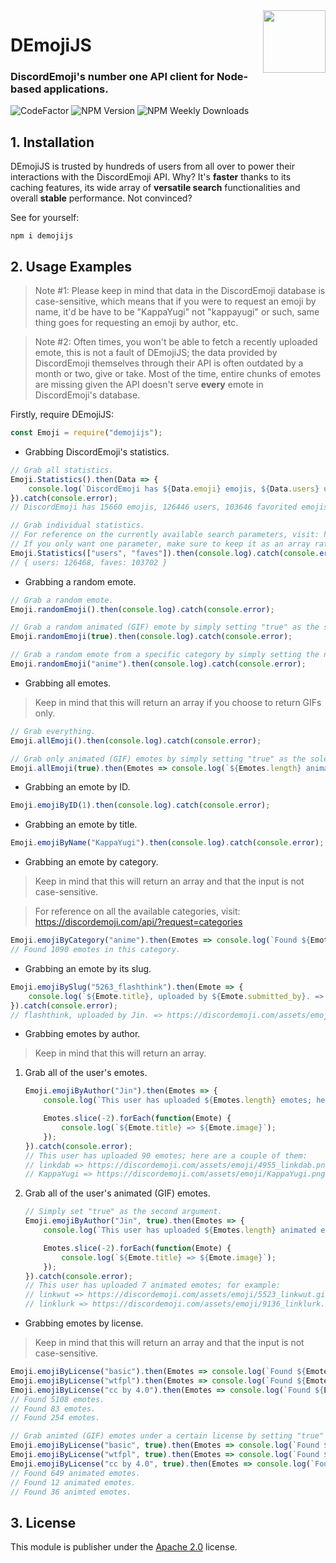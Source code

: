 <img align="right" width="100" height="100" src="https://i.imgur.com/Iphriti.gif">

# DEmojiJS
### DiscordEmoji's number one API client for Node-based applications.

![CodeFactor](https://www.codefactor.io/repository/github/jinzulen/demojijs/badge/dev-1.3.0?style=for-the-badge) ![NPM Version](https://img.shields.io/npm/v/demojijs?style=for-the-badge) ![NPM Weekly Downloads](https://img.shields.io/npm/dw/demojijs.svg?style=for-the-badge)

## 1. Installation
DEmojiJS is trusted by hundreds of users from all over to power their interactions with the DiscordEmoji API. Why? It's **faster** thanks to its caching features, its wide array of **versatile search** functionalities and overall **stable** performance. Not convinced?

See for yourself:
```
npm i demojijs
```

## 2. Usage Examples
> Note #1: Please keep in mind that data in the DiscordEmoji database is case-sensitive, which means that if you were to request an emoji by name, it'd be have to be "KappaYugi" not "kappayugi" or such, same thing goes for requesting an emoji by author, etc.

> Note #2: Often times, you won't be able to fetch a recently uploaded emote, this is not a fault of DEmojiJS; the data provided by DiscordEmoji themselves through their API is often outdated by a month or two, give or take. Most of the time, entire chunks of emotes are missing given the API doesn't serve **every** emote in DiscordEmoji's database.

Firstly, require DEmojiJS:
```js
const Emoji = require("demojijs");
```

- Grabbing DiscordEmoji's statistics.
```js
// Grab all statistics.
Emoji.Statistics().then(Data => {
    console.log(`DiscordEmoji has ${Data.emoji} emojis, ${Data.users} users, ${Data.faves} favorited emojis and ${Data.pending_approvals} emojis pending approval.`);
}).catch(console.error);
// DiscordEmoji has 15660 emojis, 126446 users, 103646 favorited emojis and 17 emojis pending approval.

// Grab individual statistics.
// For reference on the currently available search parameters, visit: https://discordemoji.com/api/?request=stats
// If you only want one parameter, make sure to keep it as an array rather than a string: Statistics(["users"]) not Statistics("users")
Emoji.Statistics(["users", "faves"]).then(console.log).catch(console.error);
// { users: 126468, faves: 103702 }
```

- Grabbing a random emote.
```js
// Grab a random emote.
Emoji.randomEmoji().then(console.log).catch(console.error);

// Grab a random animated (GIF) emote by simply setting "true" as the sole argument.
Emoji.randomEmoji(true).then(console.log).catch(console.error);

// Grab a random emote from a specific category by simply setting the name of the category as the sole argument.
Emoji.randomEmoji("anime").then(console.log).catch(console.error);
```

- Grabbing all emotes.
> Keep in mind that this will return an array if you choose to return GIFs only.
```js
// Grab everything.
Emoji.allEmoji().then(console.log).catch(console.error);

// Grab only animated (GIF) emotes by simply setting "true" as the sole argument.
Emoji.allEmoji(true).then(Emotes => console.log(`${Emotes.length} animated emotes found.`)).catch(console.error);
```

- Grabbing an emote by ID.
```js
Emoji.emojiByID(1).then(console.log).catch(console.error);
```

- Grabbing an emote by title.
```js
Emoji.emojiByName("KappaYugi").then(console.log).catch(console.error);
```

- Grabbing an emote by category.
> Keep in mind that this will return an array and that the input is not case-sensitive.

> For reference on all the available categories, visit: https://discordemoji.com/api/?request=categories
```js
Emoji.emojiByCategory("anime").then(Emotes => console.log(`Found ${Emotes.length} emotes in this category.`)).catch(console.error);
// Found 1090 emotes in this category.
```

- Grabbing an emote by its slug.
```js
Emoji.emojiBySlug("5263_flashthink").then(Emote => {
    console.log(`${Emote.title}, uploaded by ${Emote.submitted_by}. => ${Emote.image}`)
}).catch(console.error);
// flashthink, uploaded by Jin. => https://discordemoji.com/assets/emoji/5263_flashthink.png
```

- Grabbing emotes by author.
> Keep in mind that this will return an array.
1. Grab all of the user's emotes.
    ```js
    Emoji.emojiByAuthor("Jin").then(Emotes => {
        console.log(`This user has uploaded ${Emotes.length} emotes; here are a couple of them:`);

        Emotes.slice(-2).forEach(function(Emote) {
            console.log(`${Emote.title} => ${Emote.image}`);
        });
    }).catch(console.error);
    // This user has uploaded 90 emotes; here are a couple of them:
    // linkdab => https://discordemoji.com/assets/emoji/4955_linkdab.png
    // KappaYugi => https://discordemoji.com/assets/emoji/KappaYugi.png
    ```

2. Grab all of the user's animated (GIF) emotes.
    ```js
    // Simply set "true" as the second argument.
    Emoji.emojiByAuthor("Jin", true).then(Emotes => {
        console.log(`This user has uploaded ${Emotes.length} animated emotes; for example:`);

        Emotes.slice(-2).forEach(function(Emote) {
            console.log(`${Emote.title} => ${Emote.image}`);
        });
    }).catch(console.error);
    // This user has uploaded 7 animated emotes; for example:
    // linkwut => https://discordemoji.com/assets/emoji/5523_linkwut.gif
    // linklurk => https://discordemoji.com/assets/emoji/9136_linklurk.gif
    ```

- Grabbing emotes by license.
> Keep in mind that this will return an array and that the input is not case-sensitive.
```js
Emoji.emojiByLicense("basic").then(Emotes => console.log(`Found ${Emotes.length} emotes.`)).catch(console.error);
Emoji.emojiByLicense("wtfpl").then(Emotes => console.log(`Found ${Emotes.length} emotes.`)).catch(console.error);
Emoji.emojiByLicense("cc by 4.0").then(Emotes => console.log(`Found ${Emotes.length} emotes.`)).catch(console.error);
// Found 5108 emotes.
// Found 83 emotes.
// Found 254 emotes.

// Grab animted (GIF) emotes under a certain license by setting "true" as the second argument.
Emoji.emojiByLicense("basic", true).then(Emotes => console.log(`Found ${Emotes.length} animated emotes.`)).catch(console.error);
Emoji.emojiByLicense("wtfpl", true).then(Emotes => console.log(`Found ${Emotes.length} animated emotes.`)).catch(console.error);
Emoji.emojiByLicense("cc by 4.0", true).then(Emotes => console.log(`Found ${Emotes.length} animted emotes.`)).catch(console.error);
// Found 649 animated emotes.
// Found 12 animated emotes.
// Found 36 animted emotes.
```

## 3. License
This module is publisher under the [Apache 2.0](https://github.com/Jinzulen/DEmojiJS/blob/master/LICENSE.md) license.